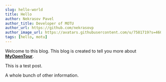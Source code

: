 ```yaml
---
slug: hello-world
title: Hello
author: Nekrasov Pavel
author_title: Developer of MOTU
author_url: https://github.com/nekrasovp
author_image_url: https://avatars.githubusercontent.com/u/7581719?s=460&u=7d6af1e802629cc240227372b7cf819013153718&v=4
tags: [hello, motu]
---
```


Welcome to this blog. This blog is created to tell you more about [**MyOpenTour**](http://motu.world/).

<!--truncate-->

This is a test post.

A whole bunch of other information.
